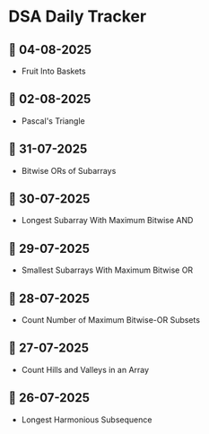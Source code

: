 # DSA Daily Tracker

## 📅 04-08-2025

* Fruit Into Baskets

## 📅 02-08-2025

* Pascal's Triangle

## 📅 31-07-2025

* Bitwise ORs of Subarrays

## 📅 30-07-2025

* Longest Subarray With Maximum Bitwise AND

## 📅 29-07-2025

* Smallest Subarrays With Maximum Bitwise OR

## 📅 28-07-2025

* Count Number of Maximum Bitwise-OR Subsets

## 📅 27-07-2025

* Count Hills and Valleys in an Array

## 📅 26-07-2025

* Longest Harmonious Subsequence
